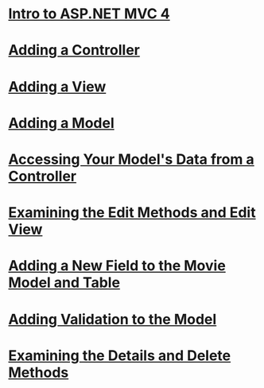 # [Intro to ASP.NET MVC 4](intro-to-aspnet-mvc-4.md)
# [Adding a Controller](adding-a-controller.md)
# [Adding a View](adding-a-view.md)
# [Adding a Model](adding-a-model.md)
# [Accessing Your Model's Data from a Controller](accessing-your-models-data-from-a-controller.md)
# [Examining the Edit Methods and Edit View](examining-the-edit-methods-and-edit-view.md)
# [Adding a New Field to the Movie Model and Table](adding-a-new-field-to-the-movie-model-and-table.md)
# [Adding Validation to the Model](adding-validation-to-the-model.md)
# [Examining the Details and Delete Methods](examining-the-details-and-delete-methods.md)
